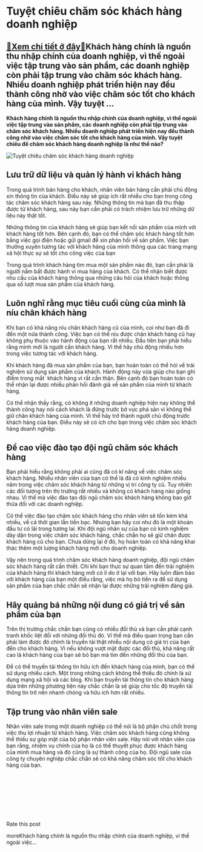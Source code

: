 Tuyệt chiêu chăm sóc khách hàng doanh nghiệp
============================================

[:gift:Xem chi tiết ở đây:gift:](https://hddtvn.com/tuyet-chieu-cham-soc-khach-hang-doanh-nghiep/)Khách hàng chính là nguồn thu nhập chính của doanh nghiệp, vì thế ngoài việc tập trung vào sản phẩm, các doanh nghiệp còn phải tập trung vào chăm sóc khách hàng. Nhiều doanh nghiệp phát triển hiện nay đều thành công nhờ vào việc chăm sóc tốt cho khách hàng của mình. Vậy tuyệt …
--------------------------------------------------------------------------------------------------------------------------------------------------------------------------------------------------------------------------------------------------------------------------------------

**Khách hàng chính là nguồn thu nhập chính của doanh nghiệp, vì thế ngoài việc tập trung vào sản phẩm, các doanh nghiệp còn phải tập trung vào chăm sóc khách hàng. Nhiều doanh nghiệp phát triển hiện nay đều thành công nhờ vào việc chăm sóc tốt cho khách hàng của mình. Vậy tuyệt chiêu để chăm sóc khách hàng doanh nghiệp là như thế nào?**


![Tuyệt chiêu chăm sóc khách hàng doanh nghiệp](https://hddtvn.com/wp-content/uploads/2021/01/people-working-call-center_23-2148094826.jpg)


Lưu trữ dữ liệu và quản lý hành vi khách hàng
---------------------------------------------


Trong quá trình bán hàng cho khách, nhân viên bán hàng cần phải chủ động xin thông tin của khách. Điều này sẽ giúp ích rất nhiều cho bạn trong công tác chăm sóc khách hàng sau này. Những thông tin mà bạn đã thu thập được từ khách hàng, sau này bạn cần phải có trách nhiệm lưu trữ những dữ liệu này thật tốt.


Những thông tin của khách hàng sẽ giúp bạn kết nối sản phẩm của mình với khách hàng tốt hơn. Bên cạnh đó, bạn có thể chăm sóc khách hàng tốt hơn bằng việc gọi điện hoặc gửi gmail để xin phản hồi về sản phẩm. Việc bạn thường xuyên tương tác với khách hàng của mình thông qua các trang mạng xã hội thực sự sẽ tốt cho công việc của bạn


Trong quá trình khách hàng tìm mua một sản phẩm nào đó, bạn cần phải là người nắm bắt được hành vi mua hàng của khách. Có thể nhận biết được nhu cầu của khách hàng thông qua những câu hỏi cùa khách hoặc thông qua số lượt mua sản phẩm của khách hàng.


Luôn nghĩ rằng mục tiêu cuối cùng của mình là níu chân khách hàng
-----------------------------------------------------------------


Khi bạn có khả năng níu chân khách hàng cũ của mình, coi như bạn đã đi đến một nửa thành công. Việc bạn có thể níu được chân khách hàng cũ hay không phụ thuộc vào hành động của bạn rất nhiều. Đầu tiên bạn phải hiểu rằng mình mới là người cần khách hàng. Vì thế hãy chủ động nhiều hơn trong việc tương tác với khách hàng.


Khi khách hàng đã mua sản phẩm của bạn, bạn hoàn toàn có thể hỏi về trải nghiệm sử dụng sản phẩm của khách. Hành động này vừa giúp cho bạn ghi điểm trong mắt  khách hàng vì rất cẩn thận. Bên cạnh đó bạn hoàn toàn có thể nhận lại được nhiều phản hồi đánh giá về sản phẩm của mình từ khách hàng.


Có thể nhận thấy rằng, có không ít những doanh nghiệp hiện nay không thể thành công hay nói cách khách là đứng trước bờ vực phá sản vì không thể giữ chân khách hàng của mình. Vì thế hãy trở thành người chủ động trước khách hàng của bạn. Điều này sẽ có ích cho bạn trong việc chăm sóc khách hàng doanh nghiệp.


Đề cao việc đào tạo đội ngũ chăm sóc khách hàng
-----------------------------------------------


Bạn phải hiểu rằng không phải ai cũng đã có kĩ năng về việc chăm sóc khách hàng. Nhiều nhân viên của bạn có thể là đã có kinh nghiệm nhiều năm trong việc chăm sóc khách hàng từ những vị trí công ty cũ. Tuy nhiên các đối tượng trên thị trường rất nhiều và không có khách hàng nào giống nhau. Vì thế mà việc đào tạo đội ngũ chăm sóc khách hàng không bao giờ thừa đối với các doanh nghiệp.


Có thể việc đào tạo chăm sóc khách hàng cho nhân viên sẽ tốn kém khá nhiều, về cả thời gian lẫn tiền bạc. Nhưng bạn hãy coi như đó là một khoản đầu tư có lãi trong tương lai. Khi đội ngũ nhân sự của bạn có kinh nghiệm dày dặn trong việc chăm sóc khách hàng, chắc chắn họ sẽ giữ chân được khách hàng cũ cho bạn. Chưa dừng lại ở đó, họ hoàn toàn có khả năng khai thác thêm một lượng khách hàng mới cho doanh nghiệp.


Vậy nên trong quá trình chăm sóc khách hàng doanh nghiệp, đội ngũ chăm sóc khách hàng rất cần thiết. Chỉ khi bạn thực sự quan tâm đến trải nghiệm của khách hàng thì khách hàng mới có lí do ở lại với bạn. Hãy luôn đảm bảo với khách hàng của bạn một điều rằng, việc mà họ bỏ tiền ra để sử dụng sản phẩm của bạn chắc chắn sẽ nhận lại được những trải nghiệm đáng giá.


Hãy quảng bá những nội dung có giá trị về sản phẩm của bạn
----------------------------------------------------------


Trên thị trường chắc chắn bạn cũng có nhiều đối thủ và bạn cần phải cạnh tranh khốc liệt đối với những đối thủ đó. Vì thế mà điều quan trọng bạn cần phải làm được đó chính là truyền tải thật nhiều nội dung có giá trị của bạn đến cho khách hàng. Vì nếu không vượt mặt được các đối thủ, khả năng rất cao là khách hàng của bạn sẽ bỏ bạn mà tìm đến những đối thủ của bạn.


Để có thể truyền tải thông tin hữu ích đến khách hàng của mình, bạn có thể sử dụng nhiều cách. Một trong những cách không thể thiếu đó chính là sử dụng mạng xã hội và các blog. Khi bạn truyền tải thông tin cho khách hàng dựa trên những phương tiện này chắc chắn là sẽ giúp cho tốc độ truyền tải thông tin trở nên nhanh chóng và hữu ích hơn rất nhiều.


Tập trung vào nhân viên sale
----------------------------


Nhân viên sale trong một doanh nghiệp có thể nói là bộ phận chủ chốt trong việc thu lợi nhuận từ khách hàng. Việc chăm sóc khách hàng cũng không thể thiếu sự góp mặt của bộ phận nhân viên sale. Hãy nói với nhân viên của bạn rằng, nhiệm vụ chính của họ là có thể thuyết phục được khách hàng của mình mua hàng và đó cũng là sự thành công của họ. Đội ngũ sale của công ty chuyên nghiệp chắc chắn sẽ có khả năng chăm sóc tốt cho khách hàng của bạn.


 


 


 


 








































Rate this post


moreKhách hàng chính là nguồn thu nhập chính của doanh nghiệp, vì thế ngoài việc…

